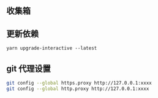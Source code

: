 ## 收集箱

## 更新依赖

`yarn upgrade-interactive --latest`

## git 代理设置

```bash
git config --global https.proxy http://127.0.0.1:xxxx
git config --global http.proxy http://127.0.0.1:xxxx
```
